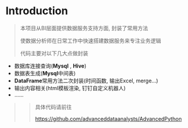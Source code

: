 # Introduction

> 本项目从BI层面提供数据服务支持方面, 封装了常用方法
>
> 使数据分析师在日常工作中快速搭建数据服务来专注业务逻辑
>
> 代码主要对以下几大点做封装

- 数据库连接查询(**Mysql** , **Hive**)
- 数据表生成(**Mysql**中间表)
- **DataFrame**常用方法二次封装(时间函数, 输出Excel, merge...)
- 输出内容相关(html模板渲染, 钉钉自定义机器人)
- ......

> > 具体代码请前往
> >
> > https://github.com/advanceddataanalysts/AdvancedPython

